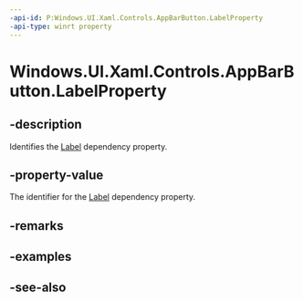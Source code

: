 ```yaml
---
-api-id: P:Windows.UI.Xaml.Controls.AppBarButton.LabelProperty
-api-type: winrt property
---
```


<!-- Property syntax
public Windows.UI.Xaml.DependencyProperty LabelProperty { get; }
-->

# Windows.UI.Xaml.Controls.AppBarButton.LabelProperty

## -description
Identifies the [Label](appbarbutton_label.md) dependency property.



## -property-value
The identifier for the [Label](appbarbutton_label.md) dependency property.

## -remarks

## -examples

## -see-also
